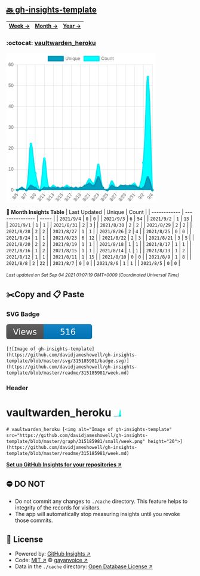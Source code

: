 ## [🔙 gh-insights-template](https://github.com/davidjameshowell/gh-insights-template)
| [**Week →**](https://github.com/davidjameshowell/gh-insights-template/blob/master/readme/315185981/week.md) | [**Month →**](https://github.com/davidjameshowell/gh-insights-template/blob/master/readme/315185981/month.md) | [**Year →**](https://github.com/davidjameshowell/gh-insights-template/blob/master/readme/315185981/year.md) |
 | ------------ | --------------- | ----- |

### :octocat: [vaultwarden_heroku](https://github.com/davidjameshowell/vaultwarden_heroku)
![Image of gh-insights-template](https://github.com/davidjameshowell/gh-insights-template/blob/master/graph/315185981/large/month.png)

**:calendar: Month Insights Table**
| Last Updated | Unique | Count |
 | ------------ | --------------- | ----- |
 | `2021/9/4` |  `0` | `0` |
 | `2021/9/3` |  `6` | `54` |
 | `2021/9/2` |  `1` | `13` |
 | `2021/9/1` |  `1` | `1` |
 | `2021/8/31` |  `2` | `3` |
 | `2021/8/30` |  `2` | `2` |
 | `2021/8/29` |  `2` | `2` |
 | `2021/8/28` |  `2` | `2` |
 | `2021/8/27` |  `1` | `1` |
 | `2021/8/26` |  `2` | `4` |
 | `2021/8/25` |  `0` | `0` |
 | `2021/8/24` |  `1` | `1` |
 | `2021/8/23` |  `6` | `12` |
 | `2021/8/22` |  `2` | `3` |
 | `2021/8/21` |  `3` | `5` |
 | `2021/8/20` |  `2` | `2` |
 | `2021/8/19` |  `1` | `1` |
 | `2021/8/18` |  `1` | `1` |
 | `2021/8/17` |  `1` | `1` |
 | `2021/8/16` |  `1` | `2` |
 | `2021/8/15` |  `1` | `1` |
 | `2021/8/14` |  `1` | `1` |
 | `2021/8/13` |  `1` | `2` |
 | `2021/8/12` |  `1` | `1` |
 | `2021/8/11` |  `1` | `15` |
 | `2021/8/10` |  `0` | `0` |
 | `2021/8/9` |  `1` | `8` |
 | `2021/8/8` |  `2` | `22` |
 | `2021/8/7` |  `0` | `0` |
 | `2021/8/6` |  `1` | `1` |
 | `2021/8/5` |  `0` | `0` |

<small><i>Last updated on Sat Sep 04 2021 01:07:19 GMT+0000 (Coordinated Universal Time)</i></small>

## ✂️Copy and 📋 Paste
### SVG Badge
[![Image of gh-insights-template](https://github.com/davidjameshowell/gh-insights-template/blob/master/svg/315185981/badge.svg)](https://github.com/davidjameshowell/gh-insights-template/blob/master/readme/315185981/week.md)
```readme
[![Image of gh-insights-template](https://github.com/davidjameshowell/gh-insights-template/blob/master/svg/315185981/badge.svg)](https://github.com/davidjameshowell/gh-insights-template/blob/master/readme/315185981/week.md)
```
### Header
# vaultwarden_heroku [<img alt="Image of gh-insights-template" src="https://github.com/davidjameshowell/gh-insights-template/blob/master/graph/315185981/small/week.png" height="20">](https://github.com/davidjameshowell/gh-insights-template/blob/master/readme/315185981/week.md)
```readme
# vaultwarden_heroku [<img alt="Image of gh-insights-template" src="https://github.com/davidjameshowell/gh-insights-template/blob/master/graph/315185981/small/week.png" height="20">](https://github.com/davidjameshowell/gh-insights-template/blob/master/readme/315185981/week.md)
```
[**Set up GitHub Insights for your repositories ↗️**](https://github.com/gayanvoice/github-insights)
## ⛔ DO NOT
- Do not commit any changes to `./cache` directory. This feature helps to integrity of the records for visitors.
- The app will automatically stop measuring insights until you revoke those commits.
## 📄 License
- Powered by: [GitHub Insights ↗️](https://github.com/gayanvoice/github-insights)
- Code: [MIT ↗️](./LICENSE) © [gayanvoice ↗️](https://github.com/gayanvoice)
- Data in the `./cache` directory: [Open Database License ↗️](https://opendatacommons.org/licenses/odbl/1-0/)